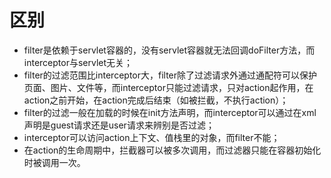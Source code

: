 # 区别

- filter是依赖于servlet容器的，没有servlet容器就无法回调doFilter方法，而interceptor与servlet无关；
- filter的过滤范围比interceptor大，filter除了过滤请求外通过通配符可以保护页面、图片、文件等，而interceptor只能过滤请求，只对action起作用，在action之前开始，在action完成后结束（如被拦截，不执行action）；
- filter的过滤一般在加载的时候在init方法声明，而interceptor可以通过在xml声明是guest请求还是user请求来辨别是否过滤；
- interceptor可以访问action上下文、值栈里的对象，而filter不能；
- 在action的生命周期中，拦截器可以被多次调用，而过滤器只能在容器初始化时被调用一次。
